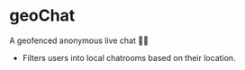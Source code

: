 # geoChat
A geofenced anonymous live chat 📍💬
- Filters users into local chatrooms based on their location.